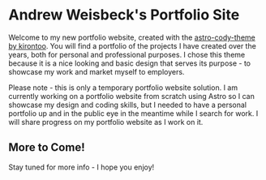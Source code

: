 # Andrew Weisbeck's Portfolio Site

Welcome to my new portfolio website, created with the [astro-cody-theme by kirontoo](https://github.com/kirontoo/astro-theme-cody). You will find a portfolio of the projects I have created over the years, both for personal and professional purposes. I chose this theme because it is a nice looking and basic design that serves its purpose - to showcase my work and market myself to employers.

Please note - this is only a temporary portfolio website solution. I am currently working on a portfolio website from scratch using Astro so I can showcase my design and coding skills, but I needed to have a personal portfolio up and in the public eye in the meantime while I search for work. I will share progress on my portfolio website as I work on it.

## More to Come!

Stay tuned for more info - I hope you enjoy!